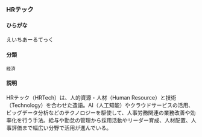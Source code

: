 <div style="display:none;">

## [あ行](securities-terms?id=あ行)
## [か行](securities-terms?id=か行)
## [さ行](securities-terms?id=さ行)
## [た行](securities-terms?id=た行)
## [な行](securities-terms?id=な行)
## [は行](securities-terms?id=は行)
## [ま行](securities-terms?id=ま行)
## [や行](securities-terms?id=や行)
## [ら行](securities-terms?id=ら行)
## [わ行](securities-terms?id=わ行)
## [英数字・記号](securities-terms?id=英数字・記号)

</div>

### HRテック

#### ひらがな

えいちあーるてっく

#### 分類

`経済`

#### 説明

HRテック（HRTech）は、人的資源・人材（Human Resource）と技術（Technology）を合わせた造語。AI（人工知能）やクラウドサービスの活用、ビッグデータ分析などのテクノロジーを駆使して、人事労務関連の業務改善や効率化を行う手法。給与や勤怠の管理から採用活動やリーダー育成、人材配置、人事評価まで幅広い分野で活用が進んでいる。

